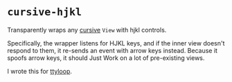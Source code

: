 # `cursive-hjkl`

Transparently wraps any [cursive](https://github.com/gyscos/cursive) `View` with hjkl controls.

Specifically, the wrapper listens for HJKL keys, and if the inner view doesn't respond to them, it re-sends an event with arrow keys instead.
Because it spoofs arrow keys, it should Just Work on a lot of pre-existing views.

I wrote this for [ttyloop](https://github.com/gamma-delta/ttyloop).
